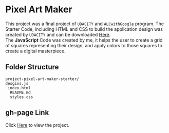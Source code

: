 # Pixel Art Maker
This project was a final project of `UDACITY` and `ALCwithGoogle` program. The Starter Code, including HTML and CSS to build the application design was created by `UDACITY` and can be downloaded [Here](https://github.com/udacity/project-pixel-art-maker-starter).<br>
The **JavaScript**  Code was created by me, it helps the user to create a grid of squares representing their design, and apply colors to those squares to create a digital masterpiece.

## Folder Structure

```
project-pixel-art-maker-starter/
desgins.js
 index.html
  README.md
  styles.css   
```

## gh-page Link
Click [Here](https://amaechi-chuks.github.io/ALC-3.0-Pixel-Art-Project/) to view the project.